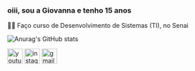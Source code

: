 ### oiii, sou a Giovanna e tenho 15 anos
👩‍💻 Faço curso de Desenvolvimento de Sistemas (TI), no Senai

![Anurag's GitHub stats](https://github-readme-stats.vercel.app/api?username=anuraghazra&show_icons=true&theme=radical)

  <img src="https://img.shields.io/static/v1?message=Youtube&logo=youtube&label=&color=FF0000&logoColor=white&labelColor=&style=for-the-badge" height="35" alt="youtube logo"  />
  <img src="https://img.shields.io/static/v1?message=Instagram&logo=instagram&label=&color=E4405F&logoColor=white&labelColor=&style=for-the-badge" height="35" alt="instagram logo"  />
  <img src="https://img.shields.io/static/v1?message=Gmail&logo=gmail&label=&color=D14836&logoColor=white&labelColor=&style=for-the-badge" height="35" alt="gmail logo"  />
  
